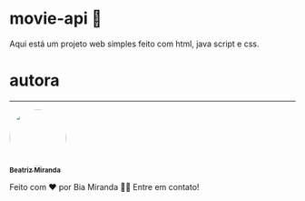# movie-api 🍿 
<p>Aqui está um projeto web simples feito com html, java script e css.</p>



# autora
---

<a href="https://blog.rocketseat.com.br/author/thiago/">
 <img style="border-radius: 50%;" src="![1670432864317](https://user-images.githubusercontent.com/112702152/232261202-9838e448-007f-4065-bc78-0d5fd575d82f.jpg)"
 width="100px;" alt=""/>
 <br />
 <sub><b>Beatriz Miranda</b></sub></a> 


Feito com ❤️ por Bia Miranda 👋🏽 Entre em contato!

